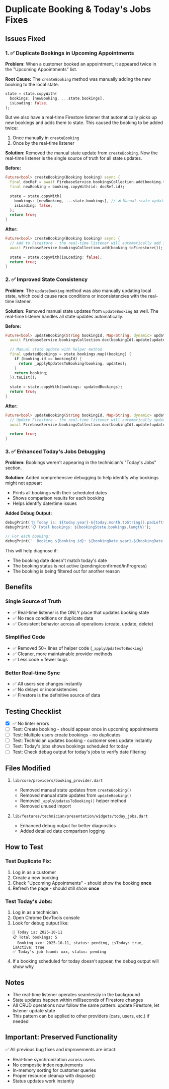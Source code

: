 # Duplicate Booking & Today's Jobs Fixes

## Issues Fixed

### 1. ✅ Duplicate Bookings in Upcoming Appointments
**Problem:** When a customer booked an appointment, it appeared twice in the "Upcoming Appointments" list.

**Root Cause:** 
The `createBooking` method was manually adding the new booking to the local state:
```dart
state = state.copyWith(
  bookings: [newBooking, ...state.bookings],
  isLoading: false,
);
```

But we also have a real-time Firestore listener that automatically picks up new bookings and adds them to state. This caused the booking to be added twice:
1. Once manually in `createBooking`
2. Once by the real-time listener

**Solution:**
Removed the manual state update from `createBooking`. Now the real-time listener is the single source of truth for all state updates.

**Before:**
```dart
Future<bool> createBooking(Booking booking) async {
  final docRef = await FirebaseService.bookingsCollection.add(booking.toFirestore());
  final newBooking = booking.copyWith(id: docRef.id);
  
  state = state.copyWith(
    bookings: [newBooking, ...state.bookings], // ❌ Manual state update
    isLoading: false,
  );
  return true;
}
```

**After:**
```dart
Future<bool> createBooking(Booking booking) async {
  // Add to Firestore - the real-time listener will automatically add it to state
  await FirebaseService.bookingsCollection.add(booking.toFirestore());
  
  state = state.copyWith(isLoading: false);
  return true;
}
```

### 2. ✅ Improved State Consistency
**Problem:** The `updateBooking` method was also manually updating local state, which could cause race conditions or inconsistencies with the real-time listener.

**Solution:** 
Removed manual state updates from `updateBooking` as well. The real-time listener handles all state updates automatically.

**Before:**
```dart
Future<bool> updateBooking(String bookingId, Map<String, dynamic> updates) async {
  await FirebaseService.bookingsCollection.doc(bookingId).update(updates);
  
  // Manual state update with helper method
  final updatedBookings = state.bookings.map((booking) {
    if (booking.id == bookingId) {
      return _applyUpdatesToBooking(booking, updates);
    }
    return booking;
  }).toList();
  
  state = state.copyWith(bookings: updatedBookings);
  return true;
}
```

**After:**
```dart
Future<bool> updateBooking(String bookingId, Map<String, dynamic> updates) async {
  // Update Firestore - the real-time listener will automatically update state
  await FirebaseService.bookingsCollection.doc(bookingId).update(updates);
  
  return true;
}
```

### 3. ✅ Enhanced Today's Jobs Debugging
**Problem:** Bookings weren't appearing in the technician's "Today's Jobs" section.

**Solution:** 
Added comprehensive debugging to help identify why bookings might not appear:
- Prints all bookings with their scheduled dates
- Shows comparison results for each booking
- Helps identify date/time issues

**Added Debug Output:**
```dart
debugPrint('📅 Today is: ${today.year}-${today.month.toString().padLeft(2, '0')}-${today.day.toString().padLeft(2, '0')}');
debugPrint('📋 Total bookings: ${bookingState.bookings.length}');

// For each booking:
debugPrint('  Booking ${booking.id}: ${bookingDate.year}-${bookingDate.month}-${bookingDate.day}, status: ${booking.status}, isToday: $isToday, isActive: $isActiveStatus');
```

This will help diagnose if:
- The booking date doesn't match today's date
- The booking status is not active (pending/confirmed/inProgress)
- The booking is being filtered out for another reason

## Benefits

### Single Source of Truth
- ✅ Real-time listener is the ONLY place that updates booking state
- ✅ No race conditions or duplicate data
- ✅ Consistent behavior across all operations (create, update, delete)

### Simplified Code
- ✅ Removed 50+ lines of helper code (`_applyUpdatesToBooking`)
- ✅ Cleaner, more maintainable provider methods
- ✅ Less code = fewer bugs

### Better Real-time Sync
- ✅ All users see changes instantly
- ✅ No delays or inconsistencies
- ✅ Firestore is the definitive source of data

## Testing Checklist

- [x] ✅ No linter errors
- [ ] Test: Create booking - should appear once in upcoming appointments
- [ ] Test: Multiple users create bookings - no duplicates
- [ ] Test: Technician updates booking - customer sees update instantly
- [ ] Test: Today's jobs shows bookings scheduled for today
- [ ] Test: Check debug output for today's jobs to verify date filtering

## Files Modified

1. `lib/core/providers/booking_provider.dart`
   - Removed manual state updates from `createBooking()`
   - Removed manual state updates from `updateBooking()`
   - Removed `_applyUpdatesToBooking()` helper method
   - Removed unused import

2. `lib/features/technician/presentation/widgets/today_jobs.dart`
   - Enhanced debug output for better diagnostics
   - Added detailed date comparison logging

## How to Test

### Test Duplicate Fix:
1. Log in as a customer
2. Create a new booking
3. Check "Upcoming Appointments" - should show the booking **once**
4. Refresh the page - should still show **once**

### Test Today's Jobs:
1. Log in as a technician
2. Open Chrome DevTools console
3. Look for debug output like:
   ```
   📅 Today is: 2025-10-11
   📋 Total bookings: 5
     Booking xxx: 2025-10-11, status: pending, isToday: true, isActive: true
   ✅ Today's job found: xxx, status: pending
   ```
4. If a booking scheduled for today doesn't appear, the debug output will show why

## Notes

- The real-time listener operates seamlessly in the background
- State updates happen within milliseconds of Firestore changes
- All CRUD operations now follow the same pattern: update Firestore, let listener update state
- This pattern can be applied to other providers (cars, users, etc.) if needed

## Important: Preserved Functionality

✅ All previous bug fixes and improvements are intact:
- Real-time synchronization across users
- No composite index requirements
- In-memory sorting for customer queries
- Proper resource cleanup with dispose()
- Status updates work instantly


